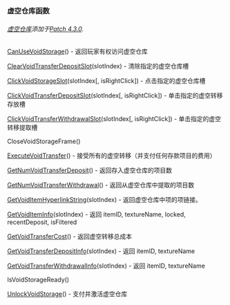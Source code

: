 ### 虚空仓库函数

###### [虚空仓库](https://wow.gamepedia.com/Void_Storage)添加于[Patch 4.3.0](https://wow.gamepedia.com/Patch_4.3.0).

[CanUseVoidStorage](https://wow.gamepedia.com/API_CanUseVoidStorage)\(\) - 返回玩家有权访问虚空仓库

[ClearVoidTransferDepositSlot](https://wow.gamepedia.com/API_ClearVoidTransferDepositSlot)\(slotIndex\) - 清除指定的虚空仓库槽

[ClickVoidStorageSlot](https://wow.gamepedia.com/API_ClickVoidStorageSlot)\(slotIndex\[, isRightClick\]\) - 点击指定的虚空仓库槽

[ClickVoidTransferDepositSlot](https://wow.gamepedia.com/API_ClickVoidTransferDepositSlot)\(slotIndex\[, isRightClick\]\) - 单击指定的虚空转移存放槽

[ClickVoidTransferWithdrawalSlot](https://wow.gamepedia.com/API_ClickVoidTransferWithdrawalSlot)\(slotIndex\[, isRightClick\]\) - 单击指定的虚空转移提取槽

CloseVoidStorageFrame\(\)

[ExecuteVoidTransfer](https://wow.gamepedia.com/API_ExecuteVoidTransfer)\(\) - 接受所有的虚空转移（并支付任何存款项目的费用）

[GetNumVoidTransferDeposit](https://wow.gamepedia.com/API_GetNumVoidTransferDeposit)\(\) - 返回存入虚空仓库的项目数

[GetNumVoidTransferWithdrawal](https://wow.gamepedia.com/API_GetNumVoidTransferWithdrawal)\(\) - 返回从虚空仓库中提取的项目数

[GetVoidItemHyperlinkString](https://wow.gamepedia.com/API_GetVoidItemHyperlinkString)\(slotIndex\) - 返回虚空仓库中项的项链接。

[GetVoidItemInfo](https://wow.gamepedia.com/API_GetVoidItemInfo)\(slotIndex\) - 返回 itemID, textureName, locked, recentDeposit, isFiltered

[GetVoidTransferCost](https://wow.gamepedia.com/API_GetVoidTransferCost)\(\) - 返回虚空转移总成本

[GetVoidTransferDepositInfo](https://wow.gamepedia.com/API_GetVoidTransferDepositInfo)\(slotIndex\) - 返回 itemID, textureName

[GetVoidTransferWithdrawalInfo](https://wow.gamepedia.com/API_GetVoidTransferWithdrawalInfo)\(slotIndex\) - 返回 itemID, textureName

IsVoidStorageReady\(\)

[UnlockVoidStorage](https://wow.gamepedia.com/API_UnlockVoidStorage)\(\) - 支付并激活虚空仓库

  


